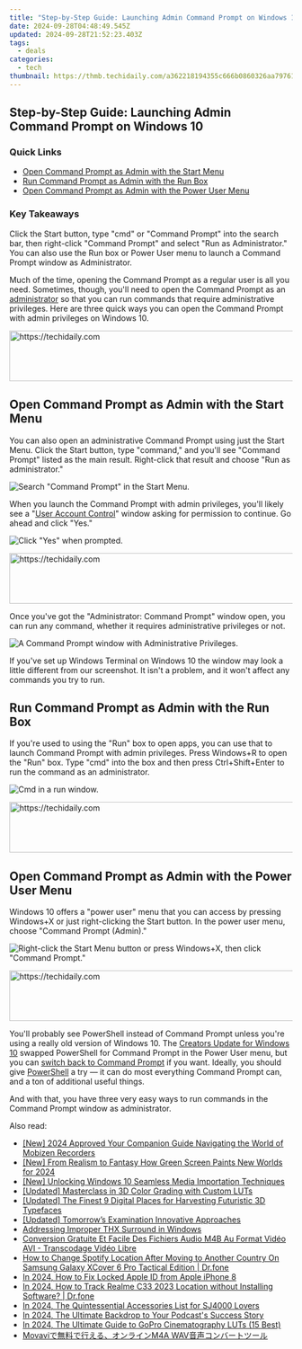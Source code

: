 ```yaml
---
title: "Step-by-Step Guide: Launching Admin Command Prompt on Windows 10"
date: 2024-09-28T04:48:49.545Z
updated: 2024-09-28T21:52:23.403Z
tags:
  - deals
categories:
  - tech
thumbnail: https://thmb.techidaily.com/a362218194355c666b0860326aa79761dfe27d2518f12f424f4610cd1ffe517b.jpg
---
```


## Step-by-Step Guide: Launching Admin Command Prompt on Windows 10

### Quick Links

* [Open Command Prompt as Admin with the Start Menu](https://instagram-video-files.techidaily.com/updated-in-2024-the-comprehensible-guide-to-capturing-instagram-media-via-computer-systems/)
* [Run Command Prompt as Admin with the Run Box](https://bypass-frp.techidaily.com/a-quick-guide-to-vivo-x100-frp-bypass-instantly-by-drfone-android/)
* [Open Command Prompt as Admin with the Power User Menu](https://facebook-video-footage.techidaily.com/updated-shegames-supreme-the-10-best-female-youtubers/)

### Key Takeaways

 Click the Start button, type "cmd" or "Command Prompt" into the search bar, then right-click "Command Prompt" and select "Run as Administrator." You can also use the Run box or Power User menu to launch a Command Prompt window as Administrator.

 Much of the time, opening the Command Prompt as a regular user is all you need. Sometimes, though, you'll need to open the Command Prompt as an [administrator](https://android-location.techidaily.com/in-2024-10-fake-gps-location-apps-on-android-of-your-samsung-galaxy-xcover-6-pro-tactical-edition-drfone-by-drfone-virtual/) so that you can run commands that require administrative privileges. Here are three quick ways you can open the Command Prompt with admin privileges on Windows 10.

<!-- affiliate ads begin -->
<a href="https://appsumo.8odi.net/c/5597632/2151866/7443" target="_top" id="2151866">
  <img src="//a.impactradius-go.com/display-ad/7443-2151866" border="0" alt="https://techidaily.com" width="728" height="90"/>
</a>
<img height="0" width="0" src="https://appsumo.8odi.net/i/5597632/2151866/7443" style="position:absolute;visibility:hidden;" border="0" />
<!-- affiliate ads end -->

##  Open Command Prompt as Admin with the Start Menu

 You can also open an administrative Command Prompt using just the Start Menu. Click the Start button, type "command," and you'll see "Command Prompt" listed as the main result. Right-click that result and choose "Run as administrator."

![Search &quot;Command Prompt&quot; in the Start Menu.](https://static1.howtogeekimages.com/wordpress/wp-content/uploads/2017/05/Search-Command.png) 

 When you launch the Command Prompt with admin privileges, you'll likely see a "[User Account Control](https://extra-support.techidaily.com/new-proven-techniques-for-amplifying-tiktok-unboxing-success/)" window asking for permission to continue. Go ahead and click "Yes."

![Click &quot;Yes&quot; when prompted.](https://static1.howtogeekimages.com/wordpress/wp-content/uploads/2017/05/cpa_2.png) 

<!-- affiliate ads begin -->
<a href="https://appsumo.8odi.net/c/5597632/2100533/7443" target="_top" id="2100533">
  <img src="//a.impactradius-go.com/display-ad/7443-2100533" border="0" alt="https://techidaily.com" width="728" height="90"/>
</a>
<img height="0" width="0" src="https://appsumo.8odi.net/i/5597632/2100533/7443" style="position:absolute;visibility:hidden;" border="0" />
<!-- affiliate ads end -->

 Once you've got the "Administrator: Command Prompt" window open, you can run any command, whether it requires administrative privileges or not.

![A Command Prompt window with Administrative Privileges.](https://static1.howtogeekimages.com/wordpress/wp-content/uploads/2023/11/1-cmd-as-admin.png) 

 If you've set up Windows Terminal on Windows 10 the window may look a little different from our screenshot. It isn't a problem, and it won't affect any commands you try to run. 

##  Run Command Prompt as Admin with the Run Box

 If you're used to using the "Run" box to open apps, you can use that to launch Command Prompt with admin privileges. Press Windows+R to open the "Run" box. Type "cmd" into the box and then press Ctrl+Shift+Enter to run the command as an administrator.

![Cmd in a run window.](https://static1.howtogeekimages.com/wordpress/wp-content/uploads/2023/11/2-cmd-via-run.png) 

<!-- affiliate ads begin -->
<a href="https://aligracehair.sjv.io/c/5597632/2016170/19272" target="_top" id="2016170">
  <img src="//a.impactradius-go.com/display-ad/19272-2016170" border="0" alt="https://techidaily.com" width="728" height="90"/>
</a>
<img height="0" width="0" src="https://aligracehair.sjv.io/i/5597632/2016170/19272" style="position:absolute;visibility:hidden;" border="0" />
<!-- affiliate ads end -->

##  Open Command Prompt as Admin with the Power User Menu

 Windows 10 offers a "power user" menu that you can access by pressing Windows+X or just right-clicking the Start button. In the power user menu, choose "Command Prompt (Admin)."

![Right-click the Start Menu button or press Windows+X, then click &quot;Command Prompt.&quot;](https://static1.howtogeekimages.com/wordpress/wp-content/uploads/2017/05/from-the-power-user-menu.png) 

<!-- affiliate ads begin -->
<a href="https://aligracehair.sjv.io/c/5597632/1902324/19272" target="_top" id="1902324">
  <img src="//a.impactradius-go.com/display-ad/19272-1902324" border="0" alt="https://techidaily.com" width="728" height="90"/>
</a>
<img height="0" width="0" src="https://aligracehair.sjv.io/i/5597632/1902324/19272" style="position:absolute;visibility:hidden;" border="0" />
<!-- affiliate ads end -->

 You'll probably see PowerShell instead of Command Prompt unless you're using a really old version of Windows 10\. The [Creators Update for Windows 10](https://hardware-help.techidaily.com/exploring-technology-with-tom-your-trusted-source-for-hardware-insights-and-reviews/) swapped PowerShell for Command Prompt in the Power User menu, but you can [switch back to Command Prompt](https://video-screen-grab.techidaily.com/updated-in-2024-gameboy-advance-mastered-android-emulator-selection/) if you want. Ideally, you should give [PowerShell](https://techno-recovery.techidaily.com/x-men-film-series-viewing-guide-the-ultimate-sequence/) a try — it can do most everything Command Prompt can, and a ton of additional useful things.

 And with that, you have three very easy ways to run commands in the Command Prompt window as administrator.

<ins class="adsbygoogle"
     style="display:block"
     data-ad-format="autorelaxed"
     data-ad-client="ca-pub-7571918770474297"
     data-ad-slot="1223367746"></ins>

<ins class="adsbygoogle"
     style="display:block"
     data-ad-client="ca-pub-7571918770474297"
     data-ad-slot="8358498916"
     data-ad-format="auto"
     data-full-width-responsive="true"></ins>

<span class="atpl-alsoreadstyle">Also read:</span>
<div><ul>
<li><a href="https://screen-activity-recording.techidaily.com/new-2024-approved-your-companion-guide-navigating-the-world-of-mobizen-recorders/"><u>[New] 2024 Approved Your Companion Guide Navigating the World of Mobizen Recorders</u></a></li>
<li><a href="https://article-knowledge.techidaily.com/new-from-realism-to-fantasy-how-green-screen-paints-new-worlds-for-2024/"><u>[New] From Realism to Fantasy How Green Screen Paints New Worlds for 2024</u></a></li>
<li><a href="https://some-skills.techidaily.com/new-unlocking-windows-10-seamless-media-importation-techniques/"><u>[New] Unlocking Windows 10 Seamless Media Importation Techniques</u></a></li>
<li><a href="https://extra-support.techidaily.com/updated-masterclass-in-3d-color-grading-with-custom-luts/"><u>[Updated] Masterclass in 3D Color Grading with Custom LUTs</u></a></li>
<li><a href="https://some-skills.techidaily.com/updated-the-finest-9-digital-places-for-harvesting-futuristic-3d-typefaces/"><u>[Updated] The Finest 9 Digital Places for Harvesting Futuristic 3D Typefaces</u></a></li>
<li><a href="https://some-skills.techidaily.com/updated-tomorrows-examination-innovative-approaches/"><u>[Updated] Tomorrow’s Examination Innovative Approaches</u></a></li>
<li><a href="https://win11.techidaily.com/addressing-improper-thx-surround-in-windows/"><u>Addressing Improper THX Surround in Windows</u></a></li>
<li><a href="https://some-guidance.techidaily.com/conversion-gratuite-et-facile-des-fichiers-audio-m4b-au-format-video-avi-transcodage-video-libre/"><u>Conversion Gratuite Et Facile Des Fichiers Audio M4B Au Format Vidéo AVI - Transcodage Vidéo Libre</u></a></li>
<li><a href="https://fake-location.techidaily.com/how-to-change-spotify-location-after-moving-to-another-country-on-samsung-galaxy-xcover-6-pro-tactical-edition-drfone-by-drfone-virtual-android/"><u>How to Change Spotify Location After Moving to Another Country On Samsung Galaxy XCover 6 Pro Tactical Edition | Dr.fone</u></a></li>
<li><a href="https://apple-account.techidaily.com/in-2024-how-to-fix-locked-apple-id-from-apple-iphone-8-by-drfone-ios/"><u>In 2024, How to Fix Locked Apple ID from Apple iPhone 8</u></a></li>
<li><a href="https://android-location-track.techidaily.com/in-2024-how-to-track-realme-c33-2023-location-without-installing-software-drfone-by-drfone-virtual-android/"><u>In 2024, How to Track Realme C33 2023 Location without Installing Software? | Dr.fone</u></a></li>
<li><a href="https://some-skills.techidaily.com/in-2024-the-quintessential-accessories-list-for-sj4000-lovers/"><u>In 2024, The Quintessential Accessories List for SJ4000 Lovers</u></a></li>
<li><a href="https://some-skills.techidaily.com/in-2024-the-ultimate-backdrop-to-your-podcasts-success-story/"><u>In 2024, The Ultimate Backdrop to Your Podcast's Success Story</u></a></li>
<li><a href="https://some-skills.techidaily.com/in-2024-the-ultimate-guide-to-gopro-cinematography-luts-15-best/"><u>In 2024, The Ultimate Guide to GoPro Cinematography LUTs (15 Best)</u></a></li>
<li><a href="https://vp-tips.techidaily.com/movavim4a-wav/"><u>Movaviで無料で行える、オンラインM4A WAV音声コンバートツール</u></a></li>
</ul></div>

